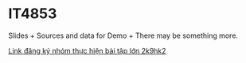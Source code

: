 # IT4853
Slides +
Sources and data for Demo +
There may be something more.

[Link đăng ký nhóm thực hiện bài tập lớn 2k9hk2](https://docs.google.com/spreadsheets/d/1xcqa8Ac5HHeM8m9OgV0eFmCDTMhzotC6kAXlHlxGY4o/edit#gid=0)
